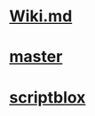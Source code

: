 # [Wiki.md](https://mxsynry.github.io/storage/iyrbackup/legacy/Wiki.md)
# [master](https://mxsynry.github.io/storage/iyrbackup/legacy/master)
# [scriptblox](https://mxsynry.github.io/storage/iyrbackup/legacy/scriptblox)
